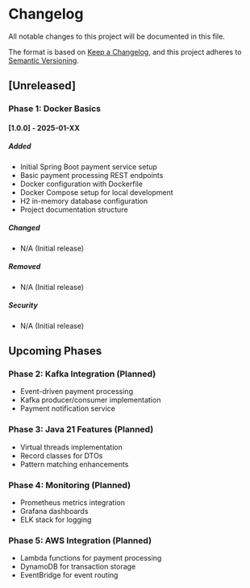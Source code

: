# Changelog

All notable changes to this project will be documented in this file.

The format is based on [Keep a Changelog](https://keepachangelog.com/en/1.0.0/),
and this project adheres to [Semantic Versioning](https://semver.org/spec/v2.0.0.html).

## [Unreleased]

### Phase 1: Docker Basics

#### [1.0.0] - 2025-01-XX

##### Added
- Initial Spring Boot payment service setup
- Basic payment processing REST endpoints
- Docker configuration with Dockerfile
- Docker Compose setup for local development
- H2 in-memory database configuration
- Project documentation structure

##### Changed
- N/A (Initial release)

##### Removed
- N/A (Initial release)

##### Security
- N/A (Initial release)

## Upcoming Phases

### Phase 2: Kafka Integration (Planned)
- Event-driven payment processing
- Kafka producer/consumer implementation
- Payment notification service

### Phase 3: Java 21 Features (Planned)
- Virtual threads implementation
- Record classes for DTOs
- Pattern matching enhancements

### Phase 4: Monitoring (Planned)
- Prometheus metrics integration
- Grafana dashboards
- ELK stack for logging

### Phase 5: AWS Integration (Planned)
- Lambda functions for payment processing
- DynamoDB for transaction storage
- EventBridge for event routing